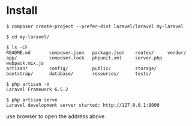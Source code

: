 # Install

```console
$ composer create-project --prefer-dist laravel/laravel my-laravel

$ cd my-laravel/

$ ls -CF
README.md       composer.json   package.json    routes/     vendor/
app/            composer.lock   phpunit.xml     server.php  webpack.mix.js
artisan*        config/         public/         storage/
bootstrap/      database/       resources/      tests/
```

```console
$ php artisan -V
Laravel Framework 6.5.2
```

```console
$ php artisan serve
Laravel development server started: http://127.0.0.1:8000
```

use browser to open the address above
